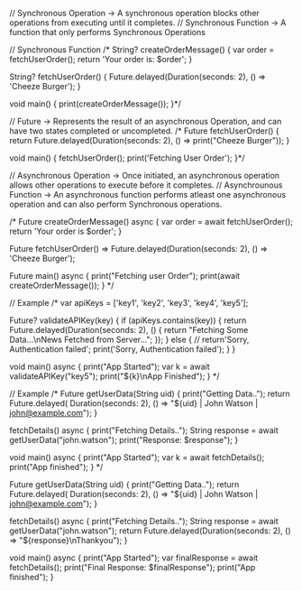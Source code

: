 // Synchronous Operation  ->  A synchronous operation blocks other operations from executing until it completes.
// Synchronous Function  -> A function that only performs Synchronous Operations

// Synchronous Function
/*
String? createOrderMessage() {
  var order = fetchUserOrder();
  return 'Your order is: $order';
}

String? fetchUserOrder() {
  Future.delayed(Duration(seconds: 2), () => 'Cheeze Burger');
}

void main() {
  print(createOrderMessage());
}*/

// Future  ->  Represents the result of an asynchronous Operation, and can have two states completed or uncompleted.
/*
Future fetchUserOrder() {
  return Future.delayed(Duration(seconds: 2), () => print("Cheeze Burger"));
}

void main() {
  fetchUserOrder();
  print('Fetching User Order');
}*/

// Asynchronous Operation  ->  Once initiated, an asynchronous operation allows other operations to execute before it completes.
// Asynchrounous Function  ->  An asynchronous function performs atleast one asynchronous operation and can also perform Synchronous operations.

/*
Future createOrderMessage() async {
  var order = await fetchUserOrder();
  return 'Your order is $order';
}

Future fetchUserOrder() =>
    Future.delayed(Duration(seconds: 2), () => 'Cheeze Burger');

Future main() async {
  print("Fetching user Order");
  print(await createOrderMessage());
}
*/

// Example
/*
var apiKeys = ['key1', 'key2', 'key3', 'key4', 'key5'];

Future<String>? validateAPIKey(key) {
  if (apiKeys.contains(key)) {
    return Future.delayed(Duration(seconds: 2), () {
      return "Fetching Some Data...\nNews Fetched from Server...";
    });
  } else {
    // return'Sorry, Authentication failed';
    print('Sorry, Authentication failed');
  }
}

void main() async {
  print("App Started");
  var k = await validateAPIKey("key5");
  print("${k}\nApp Finished");
}
*/

// Example
/*
Future<String> getUserData(String uid) {
  print("Getting Data..");
  return Future.delayed(
      Duration(seconds: 2), () => "${uid} | John Watson | john@example.com");
}

fetchDetails() async {
  print("Fetching Details..");
  String response = await getUserData("john.watson");
  print("Response: $response");
}

void main() async {
  print("App Started");
  var k = await fetchDetails();
  print("App finished");
}
*/

Future<String> getUserData(String uid) {
  print("Getting Data..");
  return Future.delayed(
      Duration(seconds: 2), () => "${uid} | John Watson | john@example.com");
}

fetchDetails() async {
  print("Fetching Details..");
  String response = await getUserData("john.watson");
  return Future.delayed(Duration(seconds: 2), () => "${response}\nThankyou");
}

void main() async {
  print("App Started");
  var finalResponse = await fetchDetails();
  print("Final Response: $finalResponse");
  print("App finished");
}
